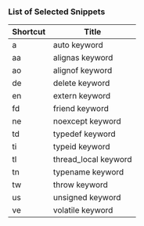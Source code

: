 ### List of Selected Snippets

Shortcut | Title
-------- | -----
a|auto keyword
aa|alignas keyword
ao|alignof keyword
de|delete keyword
en|extern keyword
fd|friend keyword
ne|noexcept keyword
td|typedef keyword
ti|typeid keyword
tl|thread\_local keyword
tn|typename keyword
tw|throw keyword
us|unsigned keyword
ve|volatile keyword
